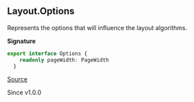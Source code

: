 ## Layout.Options

Represents the options that will influence the layout algorithms.

**Signature**

```ts
export interface Options {
    readonly pageWidth: PageWidth
  }
```

[Source](https://github.com/Effect-TS/effect/tree/main/packages/printer/src/Layout.ts#L34)

Since v1.0.0